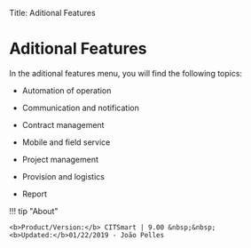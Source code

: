 Title: Aditional Features

# Aditional Features

In the aditional features menu, you will find the following topics:

* Automation of operation

* Communication and notification

* Contract management

* Mobile and field service

* Project management

* Provision and logistics

* Report  

!!! tip "About"

    <b>Product/Version:</b> CITSmart | 9.00 &nbsp;&nbsp;
    <b>Updated:</b>01/22/2019 - João Pelles  
	
